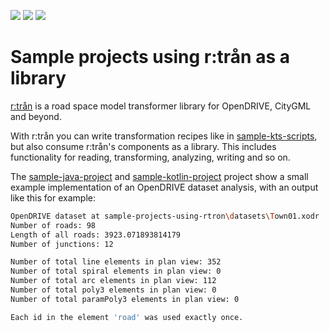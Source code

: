 <a href="https://github.com/tum-gis/sample-projects-using-rtron/actions/workflows/build-sample-java-project.yml" title="Build Status"><img src="https://img.shields.io/github/workflow/status/tum-gis/sample-projects-using-rtron/Build%20sample-java-project/main?label=sample-java-project&logo=java&style=for-the-badge"></a>
<a href="https://github.com/tum-gis/sample-projects-using-rtron/actions/workflows/build-sample-kotlin-project.yml" title="Build Status"><img src="https://img.shields.io/github/workflow/status/tum-gis/sample-projects-using-rtron/Build%20sample-kotlin-project/main?label=sample-kotlin-project&logo=kotlin&style=for-the-badge"></a>
<a href="https://github.com/tum-gis/sample-projects-using-rtron/actions/workflows/run-sample-kts-scripts.yml" title="Run Status"><img src="https://img.shields.io/github/workflow/status/tum-gis/sample-projects-using-rtron/Run%20sample-kts-scripts/main?label=sample-kts-scripts&logo=kotlin&style=for-the-badge"></a>

# Sample projects using r:trån as a library

[r:trån](https://rtron.io) is a road space model transformer library for OpenDRIVE, CityGML and beyond.

With r:trån you can write transformation recipes like in [sample-kts-scripts](sample-kts-scripts), but also consume r:trån's components as a library.
This includes functionality for reading, transforming, analyzing, writing and so on.
 
The [sample-java-project](sample-java-project) and [sample-kotlin-project](sample-kotlin-project) project show a small example implementation of an OpenDRIVE dataset analysis, with an output like this for example:

```bash
OpenDRIVE dataset at sample-projects-using-rtron\datasets\Town01.xodr
Number of roads: 98
Length of all roads: 3923.071893814179
Number of junctions: 12

Number of total line elements in plan view: 352
Number of total spiral elements in plan view: 0
Number of total arc elements in plan view: 112
Number of total poly3 elements in plan view: 0
Number of total paramPoly3 elements in plan view: 0

Each id in the element 'road' was used exactly once.
```
